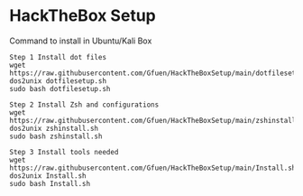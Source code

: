 # HackTheBox Setup

Command to install in Ubuntu/Kali Box


```
Step 1 Install dot files
wget https://raw.githubusercontent.com/Gfuen/HackTheBoxSetup/main/dotfilesetup.sh
dos2unix dotfilesetup.sh
sudo bash dotfilesetup.sh
```

```
Step 2 Install Zsh and configurations
wget https://raw.githubusercontent.com/Gfuen/HackTheBoxSetup/main/zshinstall.sh
dos2unix zshinstall.sh
sudo bash zshinstall.sh
```

```
Step 3 Install tools needed
wget https://raw.githubusercontent.com/Gfuen/HackTheBoxSetup/main/Install.sh
dos2unix Install.sh
sudo bash Install.sh
```
